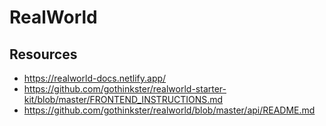 
# RealWorld

## Resources

* https://realworld-docs.netlify.app/
* https://github.com/gothinkster/realworld-starter-kit/blob/master/FRONTEND_INSTRUCTIONS.md
* https://github.com/gothinkster/realworld/blob/master/api/README.md
